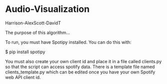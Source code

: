 # Audio-Visualization
Harrison-AlexScott-DavidT

The purpose of this algorithm...

To run, you must have Spotipy installed. You can do this with:

$ pip install spotipy

You must also create your own client id and place it in a file called clients.py
so that the script can access spotify data. There is a template file named
clients_template.py which can be edited once you have your own Spotify web API
client id.
